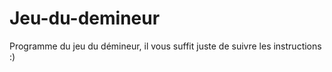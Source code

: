 # Jeu-du-demineur

Programme du jeu du démineur, il vous suffit juste de suivre les instructions :)
